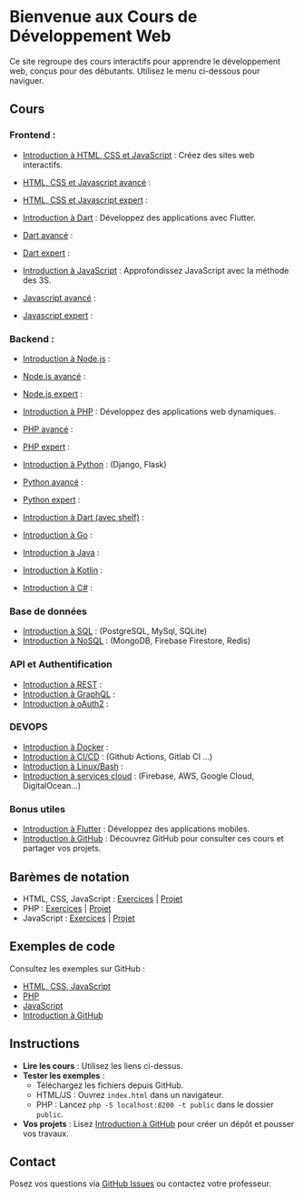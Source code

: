 # Bienvenue aux Cours de Développement Web

Ce site regroupe des cours interactifs pour apprendre le développement web, conçus pour des débutants. Utilisez le menu ci-dessous pour naviguer.

## Cours

### Frontend :

- [Introduction à HTML, CSS et JavaScript](./html-css-js.md) : Créez des sites web interactifs.
- [HTML, CSS et Javascript avancé](./html-css-js-Advanced.md) :
- [HTML, CSS et Javascript expert](./html-css-js-expert.md) : 


- [Introduction à Dart](./dart.md) : Développez  des applications avec Flutter.
- [Dart avancé](./dart-advanced.md) : 
- [Dart expert](./dart-expert.md) : 


- [Introduction à JavaScript](./javascript.md) : Approfondissez JavaScript avec la méthode des 3S.
- [Javascript avancé](./javascript-advanced.md) : 
- [Javascript expert](./javascript-expert.md) : 

### Backend :

- [Introduction à Node.js](./nodejs.md) :
- [Node.js avancé](./nodejs-advanced.md) :
- [Node.js expert](./nodejs-expert.md) :


- [Introduction à PHP](./php.md) : Développez des applications web dynamiques.
- [PHP avancé](./php-advanced.md) : 
- [PHP expert](./php-expert.md) :


- [Introduction à Python](./python.md) : (Django, Flask)
- [Python avancé](./python-advanced.md) : 
- [Python expert](./python-expert.md) : 


- [Introduction à Dart (avec shelf)](./dartbend.md) :
- [Introduction à Go](./go.md) :
- [Introduction à Java](./java.md) :
- [Introduction à Kotlin](./Kotlin.md) :
- [Introduction à C#](./c.md) :

### Base de données

- [Introduction à SQL](./sql.md) : (PostgreSQL, MySql, SQLite)
- [Introduction à NoSQL](./nosql.md) : (MongoDB, Firebase Firestore, Redis)

### API et Authentification

- [Introduction à REST](./rest.md) :
- [Introduction à GraphQL](./graphql.md) : 
- [Introduction à oAuth2](./oauth2.md) : 

### DEVOPS

- [Introduction à Docker](./docker.md) : 
- [Introduction à CI/CD](./ci-cd.md) : (Github Actions, Gitlab CI ...)
- [Introduction à Linux/Bash](./linux.md) : 
- [Introduction à services cloud](./cloud.md) : (Firebase, AWS, Google Cloud, DigitalOcean...)

### Bonus utiles

- [Introduction à Flutter](./flutter.md) : Développez des applications mobiles.
- [Introduction à GitHub](./github-intro.md) : Découvrez GitHub pour consulter ces cours et partager vos projets.

## Barèmes de notation

- HTML, CSS, JavaScript : [Exercices](./grading/html-css-js-exercises.md) | [Projet](./grading/html-css-js-project.md)
- PHP : [Exercices](./grading/php-exercises.md) | [Projet](./grading/php-project.md)
- JavaScript : [Exercices](./grading/javascript-exercises.md) | [Projet](./grading/javascript-project.md)

## Exemples de code

Consultez les exemples sur GitHub :
- [HTML, CSS, JavaScript](https://github.com/votre-utilisateur/WebDevelopmentCourses/tree/main/html-css-js)
- [PHP](https://github.com/votre-utilisateur/WebDevelopmentCourses/tree/main/php)
- [JavaScript](https://github.com/votre-utilisateur/WebDevelopmentCourses/tree/main/javascript)
- [Introduction à GitHub](https://github.com/votre-utilisateur/WebDevelopmentCourses/tree/main/github-intro/examples)

## Instructions

- **Lire les cours** : Utilisez les liens ci-dessus.
- **Tester les exemples** :
  - Téléchargez les fichiers depuis GitHub.
  - HTML/JS : Ouvrez `index.html` dans un navigateur.
  - PHP : Lancez `php -S localhost:8200 -t public` dans le dossier `public`.
- **Vos projets** : Lisez [Introduction à GitHub](./github-intro.md) pour créer un dépôt et pousser vos travaux.

## Contact

Posez vos questions via [GitHub Issues](https://github.com/votre-utilisateur/WebDevelopmentCourses/issues) ou contactez votre professeur.